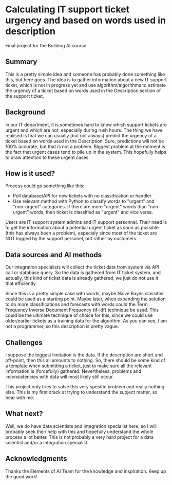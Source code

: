 # Calculating IT support ticket urgency and based on words used in description 

Final project for the Building AI course

## Summary

This is a pretty simple idea and someone has probably done something like this, but here goes. The idea is to gather information about a new IT support ticket, which is not in progress yet and use algorithm/algorithms to estimate the urgency of a ticket based on words used in the Description section of the support ticket.


## Background

In our IT department, it is sometimes hard to know which support tickets are urgent and which are not, especially during rush hours. The thing we have realised is that we can usually (but not always) predict the urgency of a ticket based on words used in the Description. Sure, predictions will not be 100% accurate, but that is not a problem. Biggest problem at the moment is the fact that urgent cases tend to pile up in the system. This hopefully helps to draw attention to these urgent cases.


## How is it used?

Process could go something like this:
- Poll database/API for new tickets with no classification or handler
- Use relevant method with Python to classify words  to "urgent" and "non-urgent" categories. If there are more "urgent" words than "non-urgent" words, then ticket is classified as "urgent" and vice versa.

Users are IT support system admins and IT support personnel. Their need is to get the information about a potential urgent ticket as soon as possible (this has always been a problem), especialy since most of the ticket are NOT logged by the support personel, but rather by customers.

## Data sources and AI methods

Our integration specialists will collect the ticket data from system via API call or database query. So the data is gathered from IT ticket system, and actually, this kind of ticket data is already gathered, we just do not use it that efficiently.

Since this is a pretty simple case with words, maybe Naive Bayes classifier could be used as a starting point. Maybe later, when expanding the solution to do more classifications and forecasts with words could the Term Frequency Inverse Document Frequency (tf-idf) technique be used. This could be the ultimate technique of choice for this, since we could use older/earlier tickets as a training data for the algorithm. As you can see, I am not a programmer, so this description is pretty vague.

## Challenges

I suppose the biggest limitation is the data. If the description are short and off-point, then this all amounts to nothing. So, there should be some kind of a template when submitting a ticket, just to make sure all the relevant information is (forcefully) gathered. Nevertheless, problems and inconsistencies with data will most likely still occur.

This project only tries to solve this very spesific problem and really nothing else. This is my first crack at trying to understand the subject matter, so bear with me.

## What next?

Well, we do have data scientists and integration specialist here, so I will probably seek their help with this and hopefully understand the whole process a lot better. This is not probably a very hard project for a data scientist and/or a integration specialist.

## Acknowledgments

Thanks the Elements of AI Team for the knowledge and inspiration. Keep up the good work!
